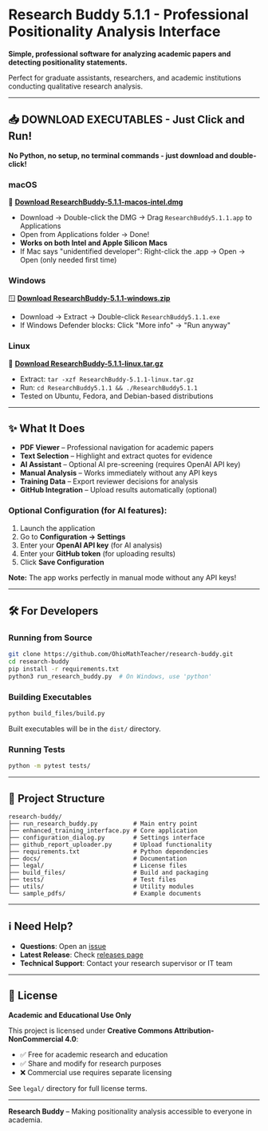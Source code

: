 # Research Buddy 5.1.1 - Professional Positionality Analysis Interface

**Simple, professional software for analyzing academic papers and detecting positionality statements.**

Perfect for graduate assistants, researchers, and academic institutions conducting qualitative research analysis.

---

## 📥 **DOWNLOAD EXECUTABLES - Just Click and Run!**

**No Python, no setup, no terminal commands - just download and double-click!**

### **macOS**
🍎 [**Download ResearchBuddy-5.1.1-macos-intel.dmg**](https://github.com/OhioMathTeacher/research-buddy/releases/download/v5.1.1/ResearchBuddy-5.1.1-macos-intel.dmg) 
- Download → Double-click the DMG → Drag `ResearchBuddy5.1.1.app` to Applications
- Open from Applications folder → Done!
- **Works on both Intel and Apple Silicon Macs**
- If Mac says "unidentified developer": Right-click the .app → Open → Open (only needed first time)

### **Windows**  
🪟 [**Download ResearchBuddy-5.1.1-windows.zip**](https://github.com/OhioMathTeacher/research-buddy/releases/download/v5.1.1/ResearchBuddy-5.1.1-windows.zip)
- Download → Extract → Double-click `ResearchBuddy5.1.1.exe`
- If Windows Defender blocks: Click "More info" → "Run anyway"

### **Linux**
🐧 [**Download ResearchBuddy-5.1.1-linux.tar.gz**](https://github.com/OhioMathTeacher/research-buddy/releases/download/v5.1.1/ResearchBuddy-5.1.1-linux.tar.gz)
- Extract: `tar -xzf ResearchBuddy-5.1.1-linux.tar.gz`
- Run: `cd ResearchBuddy5.1.1 && ./ResearchBuddy5.1.1`
- Tested on Ubuntu, Fedora, and Debian-based distributions

---

## ✨ **What It Does**

* **PDF Viewer** – Professional navigation for academic papers
* **Text Selection** – Highlight and extract quotes for evidence
* **AI Assistant** – Optional AI pre-screening (requires OpenAI API key)
* **Manual Analysis** – Works immediately without any API keys
* **Training Data** – Export reviewer decisions for analysis
* **GitHub Integration** – Upload results automatically (optional)

### **Optional Configuration (for AI features):**
1. Launch the application
2. Go to **Configuration → Settings**
3. Enter your **OpenAI API key** (for AI analysis)
4. Enter your **GitHub token** (for uploading results)
5. Click **Save Configuration**

**Note:** The app works perfectly in manual mode without any API keys!

---

## 🛠️ **For Developers**

### Running from Source
```bash
git clone https://github.com/OhioMathTeacher/research-buddy.git
cd research-buddy
pip install -r requirements.txt
python3 run_research_buddy.py  # On Windows, use 'python'
```

### Building Executables
```bash
python build_files/build.py
```

Built executables will be in the `dist/` directory.

### Running Tests
```bash
python -m pytest tests/
```

---

## 📁 **Project Structure**

```
research-buddy/
├── run_research_buddy.py          # Main entry point
├── enhanced_training_interface.py # Core application
├── configuration_dialog.py        # Settings interface  
├── github_report_uploader.py      # Upload functionality
├── requirements.txt               # Python dependencies
├── docs/                          # Documentation
├── legal/                         # License files
├── build_files/                   # Build and packaging
├── tests/                         # Test files
├── utils/                         # Utility modules
└── sample_pdfs/                   # Example documents
```

---

## ℹ️ **Need Help?**

* **Questions**: Open an [issue](https://github.com/OhioMathTeacher/research-buddy/issues)
* **Latest Release**: Check [releases page](https://github.com/OhioMathTeacher/research-buddy/releases)
* **Technical Support**: Contact your research supervisor or IT team

---

## 📜 **License**

**Academic and Educational Use Only**

This project is licensed under **Creative Commons Attribution-NonCommercial 4.0**:

* ✅ Free for academic research and education
* ✅ Share and modify for research purposes
* ❌ Commercial use requires separate licensing

See `legal/` directory for full license terms.

---

**Research Buddy** – Making positionality analysis accessible to everyone in academia.
